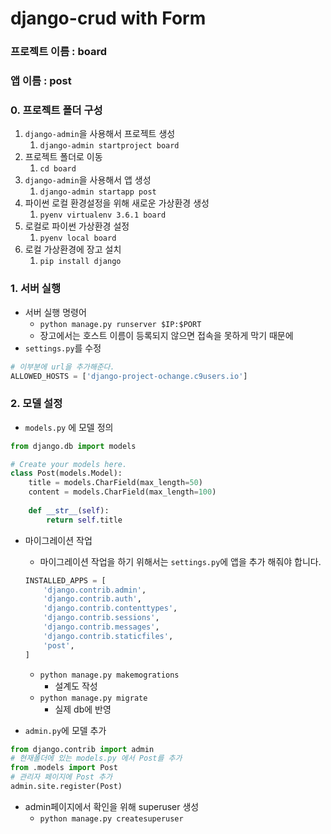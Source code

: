 # django-crud with Form

### 프로젝트 이름 : board

### 앱 이름 : post

### 0. 프로젝트 폴더 구성

1. `django-admin`을 사용해서 프로젝트 생성
   1. `django-admin startproject board`
2. 프로젝트 폴더로 이동
   1. `cd board`
3. `django-admin`을 사용해서 앱 생성
   1. `django-admin startapp post`
4. 파이썬 로컬 환경설정을 위해 새로운 가상환경 생성
   1. `pyenv virtualenv 3.6.1 board`
5. 로컬로 파이썬 가상환경 설정
   1. `pyenv local board`
6. 로컬 가상환경에 장고 설치
   1. `pip install django`

### 1. 서버 실행

- 서버 실행 명령어
  - `python manage.py runserver $IP:$PORT`
  - 장고에서는 호스트 이름이 등록되지 않으면 접속을 못하게 막기 때문에
- `settings.py`를 수정

```python
# 이부분에 url을 추가해준다.
ALLOWED_HOSTS = ['django-project-ochange.c9users.io']
```



### 2. 모델 설정

- `models.py` 에 모델 정의

```python
from django.db import models

# Create your models here.
class Post(models.Model):
    title = models.CharField(max_length=50)
    content = models.CharField(max_length=100)
    
    def __str__(self):
        return self.title
```

- 마이그레이션 작업

  - 마이그레이션 작업을 하기 위해서는 `settings.py`에 앱을 추가 해줘야 합니다.

  ```python
  INSTALLED_APPS = [
      'django.contrib.admin',
      'django.contrib.auth',
      'django.contrib.contenttypes',
      'django.contrib.sessions',
      'django.contrib.messages',
      'django.contrib.staticfiles',
      'post',
  ]
  ```

  - `python manage.py makemogrations`
    - 설계도 작성
  - `python manage.py migrate`
    - 실제 db에 반영

- `admin.py`에 모델 추가

```python
from django.contrib import admin
# 현재폴더에 있는 models.py 에서 Post를 추가
from .models import Post
# 관리자 페이지에 Post 추가
admin.site.register(Post)
```

- admin페이지에서 확인을 위해 superuser 생성
  -  `python manage.py createsuperuser`




















